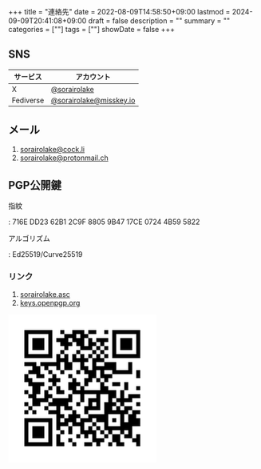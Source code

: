 +++
title = "連絡先"
date = 2022-08-09T14:58:50+09:00
lastmod = 2024-09-09T20:41:08+09:00
draft = false
description = ""
summary = ""
categories = [""]
tags = [""]
showDate = false
+++

## SNS

| サービス  | アカウント                                                 |
| --------- | ---------------------------------------------------------- |
| X         | [@sorairolake](https://x.com/sorairolake)                  |
| Fediverse | [@sorairolake@misskey.io](https://misskey.io/@sorairolake) |

## メール

1.  <sorairolake@cock.li>
2.  <sorairolake@protonmail.ch>

## PGP公開鍵

指紋

: 716E DD23 62B1 2C9F 8805 9B47 17CE 0724 4B59 5822

アルゴリズム

: Ed25519/Curve25519

### リンク

1.  [sorairolake.asc](sorairolake.asc)
2.  [keys.openpgp.org](https://keys.openpgp.org/search?q=716EDD2362B12C9F88059B4717CE07244B595822)

![openpgp4fprのQRコード](openpgp4fpr.svg "openpgp4fpr")
